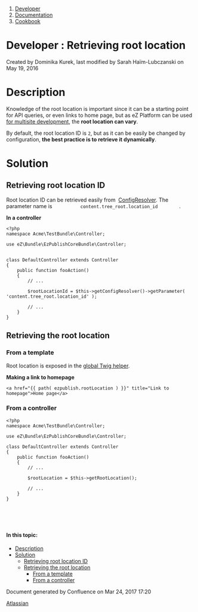 1.  <span>[Developer](index.html)</span>
2.  <span>[Documentation](Documentation_31429504.html)</span>
3.  <span>[Cookbook](Cookbook_31429528.html)</span>

<span id="title-text"> Developer : Retrieving root location </span>
===================================================================

Created by <span class="author"> Dominika Kurek</span>, last modified by <span class="editor"> Sarah Haïm-Lubczanski</span> on May 19, 2016

Description
===========

Knowledge of the root location is important since it can be a starting point for API queries, or even links to home page, but as eZ Platform can be used [for multisite development](Multisite_31430389.html), the **root location can vary**.

By default, the root location ID is `2`, but as it can be easily be changed by configuration, **the best practice is to retrieve it dynamically**.

Solution
========

Retrieving root location ID
---------------------------

Root location ID can be retrieved easily from <span class="confluence-link"> </span><span class="confluence-link"><span class="confluence-link"><span class="confluence-link"><span class="confluence-link">[ConfigResolver](https://doc.ez.no/display/DEVELOPER/SiteAccess#SiteAccess-Configuration)</span></span></span></span>. The parameter name is `           content.tree_root.location_id         `.

**In a controller**

``` brush:
<?php
namespace Acme\TestBundle\Controller;

use eZ\Bundle\EzPublishCoreBundle\Controller;


class DefaultController extends Controller
{
    public function fooAction()
    {
        // ...
 
        $rootLocationId = $this->getConfigResolver()->getParameter( 'content.tree_root.location_id' );
 
        // ...
    }
}
```

Retrieving the root location
----------------------------

### From a template

Root location is exposed in the [global Twig helper](https://doc.ez.no/display/DEVELOPER/Design#Design-TwigHelper).

**Making a link to homepage**

``` brush:
<a href="{{ path( ezpublish.rootLocation ) }}" title="Link to homepage">Home page</a>
```

### From a controller

``` brush:
<?php
namespace Acme\TestBundle\Controller;

use eZ\Bundle\EzPublishCoreBundle\Controller;

class DefaultController extends Controller
{
    public function fooAction()
    {
        // ...

        $rootLocation = $this->getRootLocation();

        // ...
    }
}
```

 

 

#### In this topic:

-   [Description](#Retrievingrootlocation-Description)
-   [Solution](#Retrievingrootlocation-Solution)
    -   [Retrieving root location ID](#Retrievingrootlocation-RetrievingrootlocationID)
    -   [Retrieving the root location](#Retrievingrootlocation-Retrievingtherootlocation)
        -   [From a template](#Retrievingrootlocation-Fromatemplate)
        -   [From a controller](#Retrievingrootlocation-Fromacontroller)

Document generated by Confluence on Mar 24, 2017 17:20

[Atlassian](http://www.atlassian.com/)



